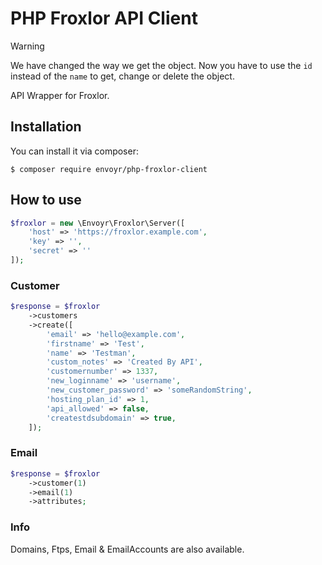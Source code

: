 # PHP Froxlor API Client

> [!WARNING]
> We have changed the way we get the object. Now you have to use the `id` instead of the `name` to get, change or delete the object.

API Wrapper for Froxlor.

## Installation 

You can install it via composer:

```console
$ composer require envoyr/php-froxlor-client
```

## How to use

```php
$froxlor = new \Envoyr\Froxlor\Server([
    'host' => 'https://froxlor.example.com',
    'key' => '',
    'secret' => ''
]);
```

### Customer

```php
$response = $froxlor
    ->customers
    ->create([
        'email' => 'hello@example.com',
        'firstname' => 'Test',
        'name' => 'Testman',
        'custom_notes' => 'Created By API',
        'customernumber' => 1337,
        'new_loginname' => 'username',
        'new_customer_password' => 'someRandomString',
        'hosting_plan_id' => 1,
        'api_allowed' => false,
        'createstdsubdomain' => true,
    ]);
```

### Email

```php
$response = $froxlor
    ->customer(1)
    ->email(1)
    ->attributes;
```

### Info

Domains, Ftps, Email & EmailAccounts are also available.